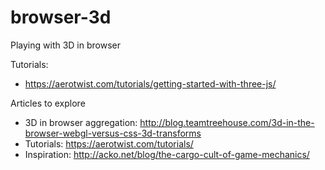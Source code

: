 # browser-3d
Playing with 3D in browser

Tutorials:
 - https://aerotwist.com/tutorials/getting-started-with-three-js/

Articles to explore
 - 3D in browser aggregation: http://blog.teamtreehouse.com/3d-in-the-browser-webgl-versus-css-3d-transforms
 - Tutorials: https://aerotwist.com/tutorials/
 - Inspiration: http://acko.net/blog/the-cargo-cult-of-game-mechanics/
